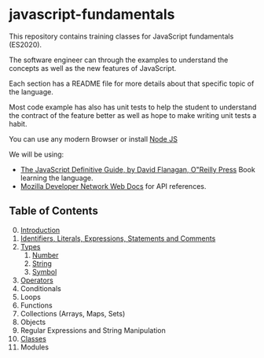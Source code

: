 # javascript-fundamentals

This repository contains training classes for JavaScript fundamentals (ES2020).

The software engineer can through the examples to understand the concepts as well as the new features of JavaScript.

Each section has a README file for more details about that specific topic of the language.

Most code example has also has unit tests to help the student to understand the contract of the feature better as well as hope to make writing unit tests a habit.

You can use any modern Browser or install [Node JS](https://nodejs.org)

We will be using:
- [The JavaScript Definitive Guide, by David Flanagan, O"Reilly Press](https://www.oreilly.com/library/view/javascript-the-definitive/9781491952016/) Book learning the language.
- [Mozilla Developer Network Web Docs](https://developer.mozilla.org/en-US/docs/Web/JavaScript) for API references.

## Table of Contents
0. [Introduction](00-introduction/README.md)
1. [Identifiers, Literals, Expressions, Statements and Comments](01-identifiers-literals-expressions-statements-and-comments/README.md)
2. [Types](02-types/README.md)
   1. [Number](02-types/Number.md)
   2. [String](02-types/String.md)
   3. [Symbol](02-types/Symbol.md)
3. [Operators](03-operators/README.md)
4. Conditionals
5. Loops
6. Functions 
7. Collections (Arrays, Maps, Sets)
8. Objects
9. Regular Expressions and String Manipulation
10. [Classes](classes/README.md)
11. Modules
